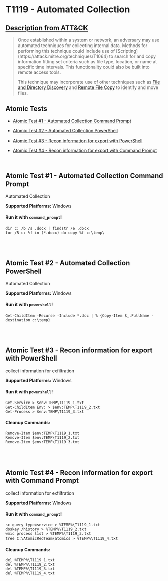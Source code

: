 # T1119 - Automated Collection
## [Description from ATT&CK](https://attack.mitre.org/wiki/Technique/T1119)
<blockquote>Once established within a system or network, an adversary may use automated techniques for collecting internal data. Methods for performing this technique could include use of [Scripting](https://attack.mitre.org/techniques/T1064) to search for and copy information fitting set criteria such as file type, location, or name at specific time intervals. This functionality could also be built into remote access tools. 

This technique may incorporate use of other techniques such as [File and Directory Discovery](https://attack.mitre.org/techniques/T1083) and [Remote File Copy](https://attack.mitre.org/techniques/T1105) to identify and move files.</blockquote>

## Atomic Tests

- [Atomic Test #1 - Automated Collection Command Prompt](#atomic-test-1---automated-collection-command-prompt)

- [Atomic Test #2 - Automated Collection PowerShell](#atomic-test-2---automated-collection-powershell)

- [Atomic Test #3 - Recon information for export with PowerShell](#atomic-test-3---recon-information-for-export-with-powershell)

- [Atomic Test #4 - Recon information for export with Command Prompt](#atomic-test-4---recon-information-for-export-with-command-prompt)


<br/>

## Atomic Test #1 - Automated Collection Command Prompt
Automated Collection

**Supported Platforms:** Windows


#### Run it with `command_prompt`! 
```
dir c: /b /s .docx | findstr /e .docx
for /R c: %f in (*.docx) do copy %f c:\temp\
```



<br/>
<br/>

## Atomic Test #2 - Automated Collection PowerShell
Automated Collection

**Supported Platforms:** Windows


#### Run it with `powershell`! 
```
Get-ChildItem -Recurse -Include *.doc | % {Copy-Item $_.FullName -destination c:\temp}
```



<br/>
<br/>

## Atomic Test #3 - Recon information for export with PowerShell
collect information for exfiltration

**Supported Platforms:** Windows


#### Run it with `powershell`! 
```
Get-Service > $env:TEMP\T1119_1.txt
Get-ChildItem Env: > $env:TEMP\T1119_2.txt
Get-Process > $env:TEMP\T1119_3.txt
```


#### Cleanup Commands:
```
Remove-Item $env:TEMP\T1119_1.txt
Remove-Item $env:TEMP\T1119_2.txt
Remove-Item $env:TEMP\T1119_3.txt
```

<br/>
<br/>

## Atomic Test #4 - Recon information for export with Command Prompt
collect information for exfiltration

**Supported Platforms:** Windows


#### Run it with `command_prompt`! 
```
sc query type=service > %TEMP%\T1119_1.txt
doskey /history > %TEMP%\T1119_2.txt
wmic process list > %TEMP%\T1119_3.txt
tree C:\AtomicRedTeam\atomics > %TEMP%\T1119_4.txt
```


#### Cleanup Commands:
```
del %TEMP%\T1119_1.txt
del %TEMP%\T1119_2.txt
del %TEMP%\T1119_3.txt
del %TEMP%\T1119_4.txt
```

<br/>
